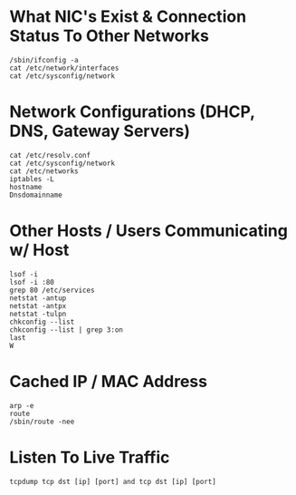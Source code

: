 # What NIC's Exist & Connection Status To Other Networks
```
/sbin/ifconfig -a 
cat /etc/network/interfaces 
cat /etc/sysconfig/network
```

# Network Configurations (DHCP, DNS, Gateway Servers)
```
cat /etc/resolv.conf 
cat /etc/sysconfig/network 
cat /etc/networks 
iptables -L 
hostname 
Dnsdomainname
```

# Other Hosts / Users Communicating w/ Host
```
lsof -i 
lsof -i :80 
grep 80 /etc/services 
netstat -antup 
netstat -antpx 
netstat -tulpn 
chkconfig --list 
chkconfig --list | grep 3:on 
last 
W 
```

# Cached IP / MAC Address
```
arp -e 
route 
/sbin/route -nee
```

# Listen To Live Traffic
```
tcpdump tcp dst [ip] [port] and tcp dst [ip] [port]
```
